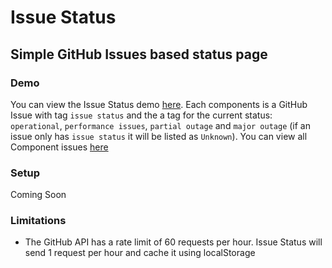 # Issue Status

## Simple GitHub Issues based status page

### Demo

You can view the Issue Status demo [here](https://tadhglewis.github.io/issue-status). Each components is a GitHub Issue with tag `issue status` and the a tag for the current status: `operational`, `performance issues`, `partial outage` and `major outage` (if an issue only has `issue status` it will be listed as `Unknown`). You can view all Component issues [here](https://github.com/tadhglewis/issue-status/issues?q=is%3Aissue+is%3Aopen+label%3A%22issue+status%22)

### Setup

Coming Soon

### Limitations

- The GitHub API has a rate limit of 60 requests per hour. Issue Status will send 1 request per hour and cache it using localStorage
